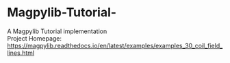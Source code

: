 # Magpylib-Tutorial-
A Magpylib Tutorial implementation<br>
Project Homepage:<br>
https://magpylib.readthedocs.io/en/latest/examples/examples_30_coil_field_lines.html<br>
